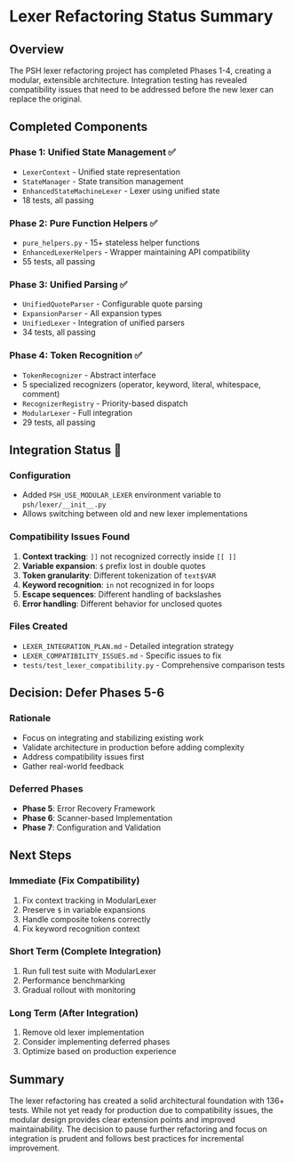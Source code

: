 # Lexer Refactoring Status Summary

## Overview
The PSH lexer refactoring project has completed Phases 1-4, creating a modular, extensible architecture. Integration testing has revealed compatibility issues that need to be addressed before the new lexer can replace the original.

## Completed Components

### Phase 1: Unified State Management ✅
- `LexerContext` - Unified state representation
- `StateManager` - State transition management
- `EnhancedStateMachineLexer` - Lexer using unified state
- 18 tests, all passing

### Phase 2: Pure Function Helpers ✅
- `pure_helpers.py` - 15+ stateless helper functions
- `EnhancedLexerHelpers` - Wrapper maintaining API compatibility
- 55 tests, all passing

### Phase 3: Unified Parsing ✅
- `UnifiedQuoteParser` - Configurable quote parsing
- `ExpansionParser` - All expansion types
- `UnifiedLexer` - Integration of unified parsers
- 34 tests, all passing

### Phase 4: Token Recognition ✅
- `TokenRecognizer` - Abstract interface
- 5 specialized recognizers (operator, keyword, literal, whitespace, comment)
- `RecognizerRegistry` - Priority-based dispatch
- `ModularLexer` - Full integration
- 29 tests, all passing

## Integration Status 🚧

### Configuration
- Added `PSH_USE_MODULAR_LEXER` environment variable to `psh/lexer/__init__.py`
- Allows switching between old and new lexer implementations

### Compatibility Issues Found
1. **Context tracking**: `]]` not recognized correctly inside `[[ ]]`
2. **Variable expansion**: `$` prefix lost in double quotes
3. **Token granularity**: Different tokenization of `text$VAR`
4. **Keyword recognition**: `in` not recognized in for loops
5. **Escape sequences**: Different handling of backslashes
6. **Error handling**: Different behavior for unclosed quotes

### Files Created
- `LEXER_INTEGRATION_PLAN.md` - Detailed integration strategy
- `LEXER_COMPATIBILITY_ISSUES.md` - Specific issues to fix
- `tests/test_lexer_compatibility.py` - Comprehensive comparison tests

## Decision: Defer Phases 5-6

### Rationale
- Focus on integrating and stabilizing existing work
- Validate architecture in production before adding complexity
- Address compatibility issues first
- Gather real-world feedback

### Deferred Phases
- **Phase 5**: Error Recovery Framework
- **Phase 6**: Scanner-based Implementation
- **Phase 7**: Configuration and Validation

## Next Steps

### Immediate (Fix Compatibility)
1. Fix context tracking in ModularLexer
2. Preserve `$` in variable expansions
3. Handle composite tokens correctly
4. Fix keyword recognition context

### Short Term (Complete Integration)
1. Run full test suite with ModularLexer
2. Performance benchmarking
3. Gradual rollout with monitoring

### Long Term (After Integration)
1. Remove old lexer implementation
2. Consider implementing deferred phases
3. Optimize based on production experience

## Summary
The lexer refactoring has created a solid architectural foundation with 136+ tests. While not yet ready for production due to compatibility issues, the modular design provides clear extension points and improved maintainability. The decision to pause further refactoring and focus on integration is prudent and follows best practices for incremental improvement.